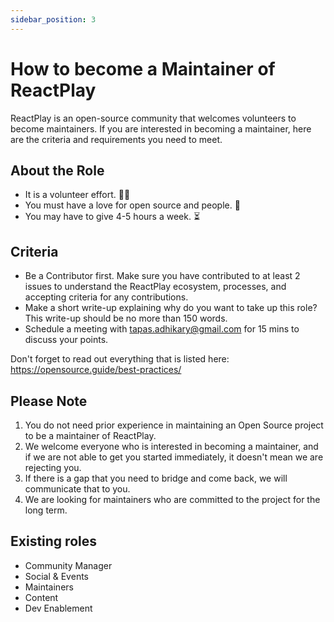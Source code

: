 ```yaml
---
sidebar_position: 3
---
```


# How to become a Maintainer of ReactPlay

ReactPlay is an open-source community that welcomes volunteers to become maintainers. If you are interested in becoming a maintainer, here are the criteria and requirements you need to meet.

## About the Role

- It is a volunteer effort. 🙋‍♂️
- You must have a love for open source and people. 💛
- You may have to give 4-5 hours a week. ⏳

## Criteria

- Be a Contributor first. Make sure you have contributed to at least 2 issues to understand the ReactPlay ecosystem, processes, and accepting criteria for any contributions.
- Make a short write-up explaining why do you want to take up this role? This write-up should be no more than 150 words.
- Schedule a meeting with [tapas.adhikary@gmail.com](mailto:tapas.adhikary@gmail.com) for 15 mins to discuss your points.

Don't forget to read out everything that is listed here: https://opensource.guide/best-practices/

## Please Note

1. You do not need prior experience in maintaining an Open Source project to be a maintainer of ReactPlay.
1. We welcome everyone who is interested in becoming a maintainer, and if we are not able to get you started immediately, it doesn't mean we are rejecting you.
1. If there is a gap that you need to bridge and come back, we will communicate that to you.
1. We are looking for maintainers who are committed to the project for the long term.

## Existing roles

- Community Manager
- Social & Events
- Maintainers
- Content
- Dev Enablement
